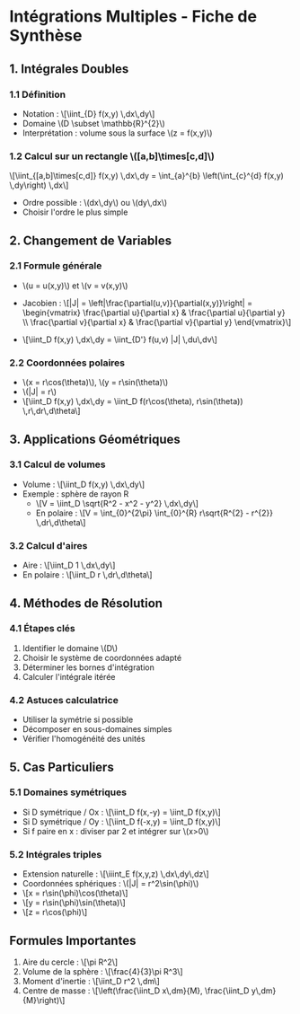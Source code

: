 # Intégrations Multiples - Fiche de Synthèse

## 1. Intégrales Doubles

### 1.1 Définition
- Notation : 
  \\[\\iint_{D} f(x,y) \\,dx\\,dy\\]
- Domaine \\(D \\subset \\mathbb{R}^{2}\\)
- Interprétation : volume sous la surface \\(z = f(x,y)\\)

### 1.2 Calcul sur un rectangle \\([a,b]\\times[c,d]\\)

\\[\\iint_{[a,b]\\times[c,d]} f(x,y) \\,dx\\,dy = \\int_{a}^{b} \\left(\\int_{c}^{d} f(x,y) \\,dy\\right) \\,dx\\]

- Ordre possible : \\(dx\\,dy\\) ou \\(dy\\,dx\\)
- Choisir l'ordre le plus simple

## 2. Changement de Variables

### 2.1 Formule générale
- \\(u = u(x,y)\\) et \\(v = v(x,y)\\)

- Jacobien : 
  \\[|J| = \\left|\\frac{\\partial(u,v)}{\\partial(x,y)}\\right| = \\begin{vmatrix} 
  \\frac{\\partial u}{\\partial x} & \\frac{\\partial u}{\\partial y} \\\\ 
  \\frac{\\partial v}{\\partial x} & \\frac{\\partial v}{\\partial y} 
  \\end{vmatrix}\\]
- \\[\\iint_D f(x,y) \\,dx\\,dy = \\iint_{D'} f(u,v) |J| \\,du\\,dv\\]

### 2.2 Coordonnées polaires
- \\(x = r\\cos(\\theta)\\), \\(y = r\\sin(\\theta)\\)
- \\(|J| = r\\)
- \\[\\iint_D f(x,y) \\,dx\\,dy = \\iint_D f(r\\cos(\\theta), r\\sin(\\theta)) \\,r\\,dr\\,d\\theta\\]

## 3. Applications Géométriques

### 3.1 Calcul de volumes
- Volume : 
  \\[\\iint_D f(x,y) \\,dx\\,dy\\]
- Exemple : sphère de rayon R
  * \\[V = \\iint_D \\sqrt{R^2 - x^2 - y^2} \\,dx\\,dy\\]
  * En polaire : 
    \\[V = \\int_{0}^{2\\pi} \\int_{0}^{R} r\\sqrt{R^{2} - r^{2}} \\,dr\\,d\\theta\\]

### 3.2 Calcul d'aires
- Aire : 
  \\[\\iint_D 1 \\,dx\\,dy\\]
- En polaire : 
  \\[\\iint_D r \\,dr\\,d\\theta\\]

## 4. Méthodes de Résolution

### 4.1 Étapes clés
1. Identifier le domaine \\(D\\)
2. Choisir le système de coordonnées adapté
3. Déterminer les bornes d'intégration
4. Calculer l'intégrale itérée

### 4.2 Astuces calculatrice
- Utiliser la symétrie si possible
- Décomposer en sous-domaines simples
- Vérifier l'homogénéité des unités

## 5. Cas Particuliers

### 5.1 Domaines symétriques
- Si D symétrique / Ox : 
  \\[\\iint_D f(x,-y) = \\iint_D f(x,y)\\]
- Si D symétrique / Oy : 
  \\[\\iint_D f(-x,y) = \\iint_D f(x,y)\\]
- Si f paire en x : diviser par 2 et intégrer sur \\(x>0\\)

### 5.2 Intégrales triples
- Extension naturelle : 
  \\[\\iiint_E f(x,y,z) \\,dx\\,dy\\,dz\\]
- Coordonnées sphériques : \\(|J| = r^2\\sin(\\phi)\\)
- \\[x = r\\sin(\\phi)\\cos(\\theta)\\]
- \\[y = r\\sin(\\phi)\\sin(\\theta)\\]
- \\[z = r\\cos(\\phi)\\]

## Formules Importantes
1. Aire du cercle : \\[\\pi R^2\\]
2. Volume de la sphère : \\[\\frac{4}{3}\\pi R^3\\]
3. Moment d'inertie : \\[\\iint_D r^2 \\,dm\\]
4. Centre de masse : \\[\\left(\\frac{\\iint_D x\\,dm}{M}, \\frac{\\iint_D y\\,dm}{M}\\right)\\] 